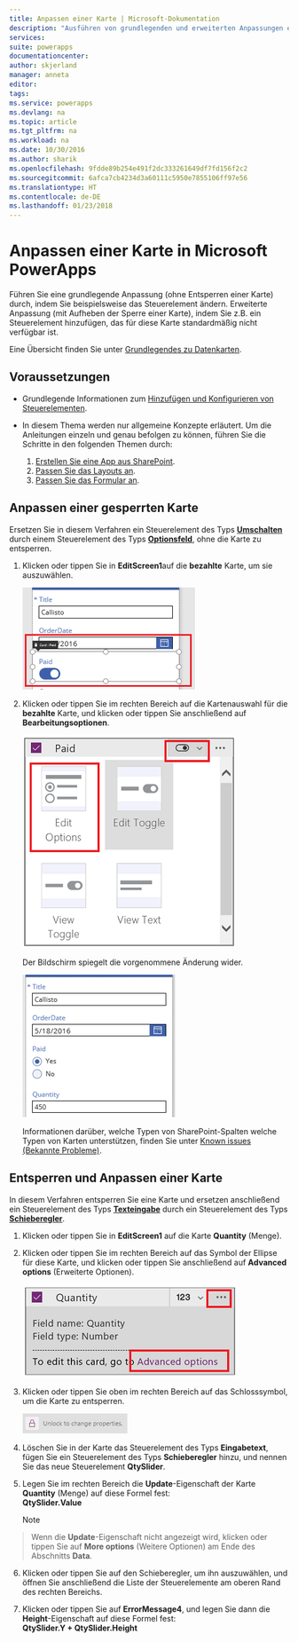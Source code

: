 ```yaml
---
title: Anpassen einer Karte | Microsoft-Dokumentation
description: "Ausführen von grundlegenden und erweiterten Anpassungen einer Karte"
services: 
suite: powerapps
documentationcenter: 
author: skjerland
manager: anneta
editor: 
tags: 
ms.service: powerapps
ms.devlang: na
ms.topic: article
ms.tgt_pltfrm: na
ms.workload: na
ms.date: 10/30/2016
ms.author: sharik
ms.openlocfilehash: 9fdde89b254e491f2dc333261649df7fd156f2c2
ms.sourcegitcommit: 6afca7cb4234d3a60111c5950e7855106ff97e56
ms.translationtype: HT
ms.contentlocale: de-DE
ms.lasthandoff: 01/23/2018
---
```

# <a name="customize-a-card-in-microsoft-powerapps"></a>Anpassen einer Karte in Microsoft PowerApps
Führen Sie eine grundlegende Anpassung (ohne Entsperren einer Karte) durch, indem Sie beispielsweise das Steuerelement ändern. Erweiterte Anpassung (mit Aufheben der Sperre einer Karte), indem Sie z.B. ein Steuerelement hinzufügen, das für diese Karte standardmäßig nicht verfügbar ist.

Eine Übersicht finden Sie unter [Grundlegendes zu Datenkarten](working-with-cards.md).

## <a name="prerequisites"></a>Voraussetzungen

* Grundlegende Informationen zum [Hinzufügen und Konfigurieren von Steuerelementen](add-configure-controls.md).
* In diesem Thema werden nur allgemeine Konzepte erläutert. Um die Anleitungen einzeln und genau befolgen zu können, führen Sie die Schritte in den folgenden Themen durch:

  1. [Erstellen Sie eine App aus SharePoint](app-from-sharepoint.md).
  2. [Passen Sie das Layouts an](customize-layout-sharepoint.md).
  3. [Passen Sie das Formular an](customize-forms-sharepoint.md).

## <a name="customize-a-locked-card"></a>Anpassen einer gesperrten Karte
Ersetzen Sie in diesem Verfahren ein Steuerelement des Typs **[Umschalten](controls/control-toggle.md)** durch einem Steuerelement des Typs  **[Optionsfeld](controls/control-radio.md)**, ohne die Karte zu entsperren.

1. Klicken oder tippen Sie in **EditScreen1**auf die **bezahlte** Karte, um sie auszuwählen.

    ![](./media/customize-card/select-paid-card.png)

2. Klicken oder tippen Sie im rechten Bereich auf die Kartenauswahl für die **bezahlte** Karte, und klicken oder tippen Sie anschließend auf **Bearbeitungsoptionen**.

    ![](./media/customize-card/select-toggle-paid.png)

    Der Bildschirm spiegelt die vorgenommene Änderung wider.

    ![](./media/customize-card/display-radio.png)
   
    Informationen darüber, welche Typen von SharePoint-Spalten welche Typen von Karten unterstützen, finden Sie unter [Known issues (Bekannte Probleme)](connections/connection-sharepoint-online.md#known-issues).

## <a name="unlock-and-customize-a-card"></a>Entsperren und Anpassen einer Karte
In diesem Verfahren entsperren Sie eine Karte und ersetzen anschließend ein Steuerelement des Typs  **[Texteingabe](controls/control-text-input.md)** durch ein Steuerelement des Typs **[Schieberegler](controls/control-slider.md)**.

1. Klicken oder tippen Sie in **EditScreen1** auf die Karte **Quantity** (Menge).

2. Klicken oder tippen Sie im rechten Bereich auf das Symbol der Ellipse für diese Karte, und klicken oder tippen Sie anschließend auf **Advanced options** (Erweiterte Optionen).

    ![Öffnen von „Advanced options“](./media/customize-card/advanced-options.png)
3. Klicken oder tippen Sie oben im rechten Bereich auf das Schlosssymbol, um die Karte zu entsperren.

    ![Entsperren einer Karte](./media/customize-card/unlock-card.png)
4. Löschen Sie in der Karte das Steuerelement des Typs **Eingabetext**, fügen Sie ein Steuerelement des Typs **Schieberegler** hinzu, und nennen Sie das neue Steuerelement **QtySlider**.

5. Legen Sie im rechten Bereich die **Update**-Eigenschaft der Karte **Quantity** (Menge) auf diese Formel fest:<br>
   **QtySlider.Value**

   > [!NOTE]
> Wenn die **Update**-Eigenschaft nicht angezeigt wird, klicken oder tippen Sie auf **More options** (Weitere Optionen) am Ende des Abschnitts **Data**.


6. Klicken oder tippen Sie auf den Schieberegler, um ihn auszuwählen, und öffnen Sie anschließend die Liste der Steuerelemente am oberen Rand des rechten Bereichs.

7. Klicken oder tippen Sie auf **ErrorMessage4**, und legen Sie dann die **Height**-Eigenschaft auf diese Formel fest:<br>
   **QtySlider.Y + QtySlider.Height**
